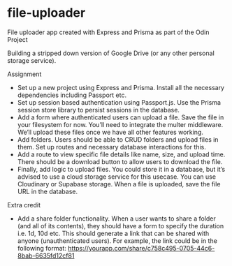 # file-uploader
File uploader app created with Express and Prisma as part of the Odin Project

Building a stripped down version of Google Drive (or any other personal storage service).

Assignment
- Set up a new project using Express and Prisma. Install all the necessary dependencies including Passport etc.
- Set up session based authentication using Passport.js. Use the Prisma session store library to persist sessions in the database.
- Add a form where authenticated users can upload a file. Save the file in your filesystem for now. You’ll need to integrate the multer middleware. We’ll upload these files once we have all other features working.
- Add folders. Users should be able to CRUD folders and upload files in them. Set up routes and necessary database interactions for this.
- Add a route to view specific file details like name, size, and upload time. There should be a download button to allow users to download the file.
- Finally, add logic to upload files. You could store it in a database, but it’s advised to use a cloud storage service for this usecase. You can use Cloudinary or Supabase storage. When a file is uploaded, save the file URL in the database.
  
Extra credit
- Add a share folder functionality. When a user wants to share a folder (and all of its contents), they should have a form to specify the duration i.e. 1d, 10d etc. This should generate a link that can be shared with anyone (unauthenticated users). For example, the link could be in the following format: https://yourapp.com/share/c758c495-0705-44c6-8bab-6635fd12cf81
